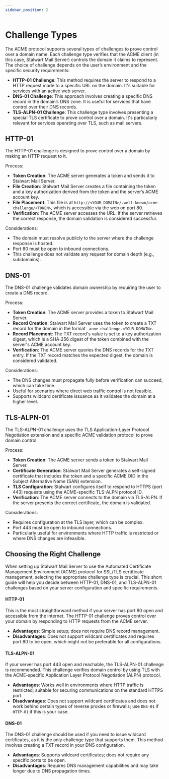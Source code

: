 ```yaml
---
sidebar_position: 2
---
```


# Challenge Types

The ACME protocol supports several types of challenges to prove control over a domain name. Each challenge type verifies that the ACME client (in this case, Stalwart Mail Server) controls the domain it claims to represent. The choice of challenge depends on the user’s environment and the specific security requirements:

- **HTTP-01 Challenge**: This method requires the server to respond to a HTTP request made to a specific URL on the domain. It's suitable for services with an active web server.
- **DNS-01 Challenge**: This approach involves creating a specific DNS record in the domain’s DNS zone. It is useful for services that have control over their DNS records.
- **TLS-ALPN-01 Challenge**: This challenge type involves presenting a special TLS certificate to prove control over a domain. It's particularly relevant for services operating over TLS, such as mail servers.

## HTTP-01

The HTTP-01 challenge is designed to prove control over a domain by making an HTTP request to it.

Process:

- **Token Creation**: The ACME server generates a token and sends it to Stalwart Mail Server.
- **File Creation**: Stalwart Mail Server creates a file containing the token and a key authorization derived from the token and the server’s ACME account key.
- **File Placement**: This file is at `http://<YOUR_DOMAIN>/.well-known/acme-challenge/<TOKEN>`, which is accessible via the web on port 80.
- **Verification**: The ACME server accesses the URL. If the server retrieves the correct response, the domain validation is considered successful.

Considerations:

- The domain must resolve publicly to the server where the challenge response is hosted.
- Port 80 must be open to inbound connections.
- This challenge does not validate any request for domain depth (e.g., subdomains).

## DNS-01

The DNS-01 challenge validates domain ownership by requiring the user to create a DNS record.

Process:

- **Token Creation**: The ACME server provides a token to Stalwart Mail Server.
- **Record Creation**: Stalwart Mail Server uses the token to create a TXT record for the domain in the format `_acme-challenge.<YOUR_DOMAIN>`.
- **Record Placement**: The TXT record's value is set to a key authorization digest, which is a SHA-256 digest of the token combined with the server's ACME account key.
- **Verification**: The ACME server queries the DNS records for the TXT entry. If the TXT record matches the expected digest, the domain is considered validated.

Considerations:

- The DNS changes must propagate fully before verification can succeed, which can take time.
- Useful for scenarios where direct web traffic control is not feasible.
- Supports wildcard certificate issuance as it validates the domain at a higher level.

## TLS-ALPN-01

The TLS-ALPN-01 challenge uses the TLS Application-Layer Protocol Negotiation extension and a specific ACME validation protocol to prove domain control.

Process:

- **Token Creation**: The ACME server sends a token to Stalwart Mail Server.
- **Certificate Generation**: Stalwart Mail Server generates a self-signed certificate that includes the token and a specific ACME OID in the Subject Alternative Name (SAN) extension.
- **TLS Configuration**: Stalwart configures itself to respond to HTTPS (port 443) requests using the ACME-specific TLS-ALPN protocol ID.
- **Verification**: The ACME server connects to the domain via TLS-ALPN. If the server presents the correct certificate, the domain is validated.

Considerations:

- Requires configuration at the TLS layer, which can be complex.
- Port 443 must be open to inbound connections.
- Particularly useful for environments where HTTP traffic is restricted or where DNS changes are infeasible.

## Choosing the Right Challenge

When setting up Stalwart Mail Server to use the Automated Certificate Management Environment (ACME) protocol for SSL/TLS certificate management, selecting the appropriate challenge type is crucial. This short guide will help you decide between HTTP-01, DNS-01, and TLS-ALPN-01 challenges based on your server configuration and specific requirements.

#### HTTP-01
This is the most straightforward method if your server has port 80 open and accessible from the internet. The HTTP-01 challenge proves control over your domain by responding to HTTP requests from the ACME server.
  
- **Advantages**: Simple setup; does not require DNS record management.
- **Disadvantages**: Does not support wildcard certificates and requires port 80 to be open, which might not be preferable for all configurations.

#### TLS-ALPN-01

If your server has port 443 open and reachable, the TLS-ALPN-01 challenge is recommended. This challenge verifies domain control by using TLS with the ACME-specific Application Layer Protocol Negotiation (ALPN) protocol.

- **Advantages**: Works well in environments where HTTP traffic is restricted; suitable for securing communications on the standard HTTPS port.
- **Disadvantages**: Does not support wildcard certificates and does not work behind certain types of reverse proxies or firewalls; use `DNS-01` if `HTTP-01` if this is your case.

#### DNS-01

The DNS-01 challenge should be used if you need to issue wildcard certificates, as it is the only challenge type that supports them. This method involves creating a TXT record in your DNS configuration.

- **Advantages**: Supports wildcard certificates; does not require any specific ports to be open.
- **Disadvantages**: Requires DNS management capabilities and may take longer due to DNS propagation times.

